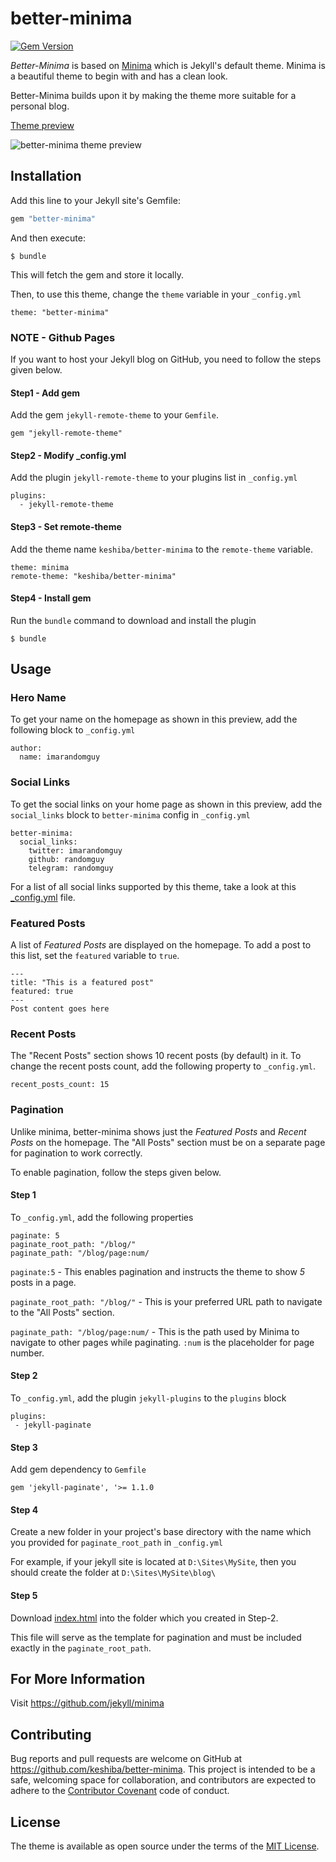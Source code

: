 # better-minima

[![Gem Version](https://badge.fury.io/rb/better-minima.svg)](https://badge.fury.io/rb/better-minima)

*Better-Minima* is based on [Minima](https://github.com/jekyll/minima) which is Jekyll's default theme.
Minima is a beautiful theme to begin with and has a clean look. 

Better-Minima builds upon it by making the theme more suitable for a personal blog.

[Theme preview](http://keshiba.me)

![better-minima theme preview](https://raw.githubusercontent.com/keshiba/better-minima/master/screenshot.png)

## Installation

Add this line to your Jekyll site's Gemfile:

```ruby
gem "better-minima"
```

And then execute:

    $ bundle

This will fetch the gem and store it locally.

Then, to use this theme, change the `theme` variable in your `_config.yml`
```
theme: "better-minima"
```

### NOTE - Github Pages
If you want to host your Jekyll blog on GitHub, you need to follow the steps given below.


#### Step1 - Add gem
Add the gem `jekyll-remote-theme` to your `Gemfile`.
```
gem "jekyll-remote-theme"
```

#### Step2 - Modify _config.yml
Add the plugin `jekyll-remote-theme` to your plugins list in `_config.yml`
```
plugins:
  - jekyll-remote-theme
```

#### Step3 - Set remote-theme
Add the theme name `keshiba/better-minima` to the `remote-theme` variable.
```
theme: minima
remote-theme: "keshiba/better-minima"
```

#### Step4 - Install gem
Run the `bundle` command to download and install the plugin
```
$ bundle
```

## Usage

### Hero Name
To get your name on the homepage as shown in this preview, add the following block to `_config.yml`
```
author:
  name: imarandomguy
```

### Social Links
To get the social links on your home page as shown in this preview, add the `social_links` block to `better-minima` config in `_config.yml`
```
better-minima:
  social_links:
    twitter: imarandomguy
    github: randomguy
    telegram: randomguy
```

For a list of all social links supported by this theme, take a look at this [_config.yml](https://github.com/keshiba/better-minima/blob/master/_config.yml) file.

### Featured Posts
A list of *Featured Posts* are displayed on the homepage.
To add a post to this list, set the `featured` variable to `true`.

```
---
title: "This is a featured post"
featured: true
---
Post content goes here
```

### Recent Posts
The "Recent Posts" section shows 10 recent posts (by default) in it. 
To change the recent posts count, add the following property to `_config.yml`.

```
recent_posts_count: 15
```

### Pagination

Unlike minima, better-minima shows just the *Featured Posts* and *Recent Posts* on the homepage. 
The "All Posts" section must be on a separate page for pagination to work correctly.

To enable pagination, follow the steps given below.


#### Step 1 

To `_config.yml`, add the following properties
```
paginate: 5
paginate_root_path: "/blog/"
paginate_path: "/blog/page:num/
```
`paginate:5` - This enables pagination and instructs the theme to show *5* posts in a page.

`paginate_root_path: "/blog/"` - This is your preferred URL path to navigate to the "All Posts" section.

`paginate_path: "/blog/page:num/` - This is the path used by Minima to navigate to other pages while paginating. `:num` is the placeholder for page number.

#### Step 2
To `_config.yml`, add the plugin `jekyll-plugins` to the `plugins` block

```
plugins:
 - jekyll-paginate
```

#### Step 3
Add gem dependency to `Gemfile`

```
gem 'jekyll-paginate', '>= 1.1.0
```

#### Step 4

Create a new folder in your project's base directory with the name which you provided for `paginate_root_path` in `_config.yml`

For example, if your jekyll site is located at `D:\Sites\MySite`, then you should create the folder at `D:\Sites\MySite\blog\`


#### Step 5

Download [index.html](https://github.com/keshiba/better-minima/blob/master/blog/index.html) into the folder which you created in Step-2.

This file will serve as the template for pagination and must be included exactly in the `paginate_root_path`.


## For More Information

Visit https://github.com/jekyll/minima


## Contributing

Bug reports and pull requests are welcome on GitHub at https://github.com/keshiba/better-minima. This project is intended to be a safe, welcoming space for collaboration, and contributors are expected to adhere to the [Contributor Covenant](http://contributor-covenant.org) code of conduct.


## License

The theme is available as open source under the terms of the [MIT License](http://opensource.org/licenses/MIT).
